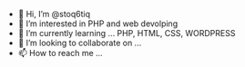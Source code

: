 - 👋 Hi, I’m @stoq6tiq
- 👀 I’m interested in PHP and web devolping
- 🌱 I’m currently learning ... PHP, HTML, CSS, WORDPRESS
- 💞️ I’m looking to collaborate on ...
- 📫 How to reach me ...

<!---
stoq6tiq/stoq6tiq is a ✨ special ✨ repository because its `README.md` (this file) appears on your GitHub profile.
You can click the Preview link to take a look at your changes.
--->
